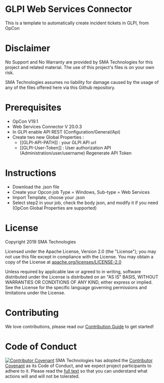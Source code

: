 # GLPI Web Services Connector
This is a template to automatically create incident tickets in GLPI, from OpCon

# Disclaimer
No Support and No Warranty are provided by SMA Technologies for this project and related material. The use of this project's files is on your own risk.

SMA Technologies assumes no liability for damage caused by the usage of any of the files offered here via this Github repository.

# Prerequisites
- OpCon V19.1
- Web Services Connector V 20.0.3
- In GLPI enable API REST (Configuration/General/Api)
- Create two new Global Properties : 
  - [[GLPI-API-PATH]] : your GLPI API url
  - [[GLPI-User-Token]] : User authorization API (Administration/user/username) Regenerate API Token

# Instructions
- Download the .json file
- Create your Opcon job Type = Windows, Sub-type = Web Services
- Import Template, choose your .json 
- Select step2 in your job, check the body json, and modify it if you need (OpCon Global Properties are supported)  

# License
Copyright 2019 SMA Technologies

Licensed under the Apache License, Version 2.0 (the "License");
you may not use this file except in compliance with the License.
You may obtain a copy of the License at [apache.org/licenses/LICENSE-2.0](http://www.apache.org/licenses/LICENSE-2.0)

Unless required by applicable law or agreed to in writing, software
distributed under the License is distributed on an "AS IS" BASIS,
WITHOUT WARRANTIES OR CONDITIONS OF ANY KIND, either express or implied.
See the License for the specific language governing permissions and
limitations under the License.

# Contributing
We love contributions, please read our [Contribution Guide](CONTRIBUTING.md) to get started!

# Code of Conduct
[![Contributor Covenant](https://img.shields.io/badge/Contributor%20Covenant-v2.0%20adopted-ff69b4.svg)](code-of-conduct.md)
SMA Technologies has adopted the [Contributor Covenant](CODE_OF_CONDUCT.md) as its Code of Conduct, and we expect project participants to adhere to it. Please read the [full text](CODE_OF_CONDUCT.md) so that you can understand what actions will and will not be tolerated.
